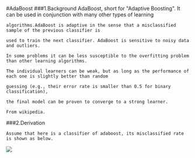 #AdaBoost
###1.Background
    AdaBoost, short for "Adaptive Boosting". It can be used in conjunction with many other types of learning 
    
    algorithms.AdaBoost is adaptive in the sense that a misclassified sample of the previous classifier is 
    
    used to train the next classifier. AdaBoost is sensitive to noisy data and outliers.
    
    In some problems it can be less susceptible to the overfitting problem than other learning algorithms.
    
    The individual learners can be weak, but as long as the performance of each one is slightly better than random 
    
    guessing (e.g., their error rate is smaller than 0.5 for binary classification), 
    
    the final model can be proven to converge to a strong learner.

    From wikipedia.
    
###2.Derivation
        
    Assume that here is a classifier of adaboost, its misclassified rate is shown as below.
    
<img src="http://chart.googleapis.com/chart?cht=tx&chl=%5Cepsilon_%7Bi%7D%20%3D%5Cfrac%7BNo.i%20%5C%20%5C%20%5C%20misclassified%20%5C%20%5C%20%5C%20%20number%7D%7B%20total%20%5C%20%5C%20%5C%20%20number%7D" style="border:none;" />

    

    
